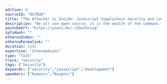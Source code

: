 ```yaml
---
edition: 6
sourceId: "9G7RQ8"
title: "The Attacker is Inside: Javascript Supplychain Security and LavaMoat"
description: "We all use open source, it is the wealth of the commons that forms the foundations we all build on. While this is incredibly empowering, we may be inviting the devil to dine with us. This talk examines software supplychain attacks in the javascript and crypto ecosystems and how to keep your app, wallet, and users safe. We'll look at the free and opensource tool LavaMoat that protects MetaMask."
youtubeUrl: "https://youtu.be/-cIQuXUrsug"
ipfsHash: ""
ethernaIndex: ""
ethernaPermalink: ""
duration: 1352
expertise: "Intermediate"
type: "Talk"
track: "Security"
tags: ["Security"]
keywords: ["security","javascript","development"]
speakers: ["Kumavis","Naugtur"]
---
```

